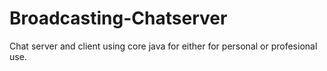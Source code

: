 # Broadcasting-Chatserver
Chat server and client using core java for either for personal or profesional use.
